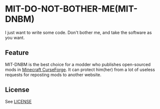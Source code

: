 # MIT-DO-NOT-BOTHER-ME(MIT-DNBM)

I just want to write some code. Don't bother me, and take the software as you want.

## Feature

MIT-DNBM is the best choice for a modder who publishes open-sourced mods in [Minecraft CurseForge](https://minecraft.curseforge.com/). It can protect him(her) from a lot of useless requests for reposting mods to another website.

## License

See [LICENSE](./LICENSE)
